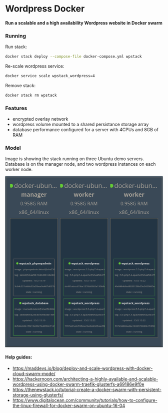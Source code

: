 # Wordpress Docker

#### Run a scalable and a high availability Wordpress website in Docker swarm

### Running

Run stack:

```bash
docker stack deploy --compose-file docker-compose.yml wpstack
```

Re-scale wordpress service:

```bash
docker service scale wpstack_wordpress=4
```

Remove stack:

```bash
docker stack rm wpstack
```

### Features

- encrypted overlay network
- wordpress volume mounted to a shared persistance storage array
- database performance configured for a server with 4CPUs and 8GB of RAM

### Model

Image is showing the stack running on three Ubuntu demo servers. Database is on the manager node, and two wordpress instances on each worker node.

![Model](model.png)

#### Help guides:

- https://maddevs.io/blog/deploy-and-scale-wordpress-with-docker-cloud-swarm-mode/
- https://hackernoon.com/architecting-a-highly-available-and-scalable-wordpress-using-docker-swarm-traefik-glusterfs-a69186e9f0e
- https://thenewstack.io/tutorial-create-a-docker-swarm-with-persistent-storage-using-glusterfs/
- https://www.digitalocean.com/community/tutorials/how-to-configure-the-linux-firewall-for-docker-swarm-on-ubuntu-16-04

